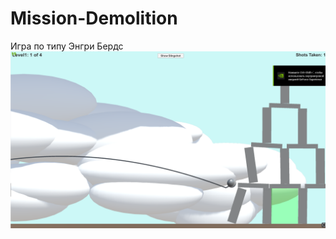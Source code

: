 # Mission-Demolition
Игра по типу Энгри Бердс
![Mission-Demolition](https://github.com/wingofnight/Mission-Demolition/blob/main/pic1.png)
